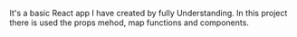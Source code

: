 It's a basic React app I have created by fully Understanding. In this project there is used the props mehod, map functions and components.

